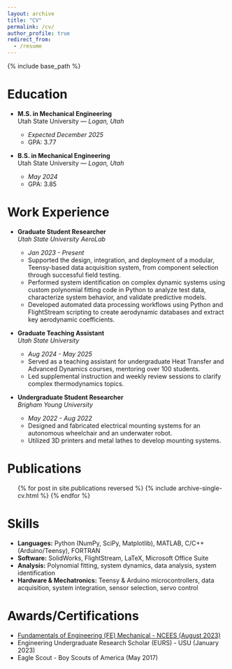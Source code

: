 ```yaml
---
layout: archive
title: "CV"
permalink: /cv/
author_profile: true
redirect_from:
  - /resume
---
```


{% include base_path %}

Education
======
* **M.S. in Mechanical Engineering**  
  Utah State University — _Logan, Utah_
  * _Expected December 2025_
  * GPA: 3.77

* **B.S. in Mechanical Engineering**  
  Utah State University — _Logan, Utah_
  * _May 2024_
  * GPA: 3.85

Work Experience
======
* **Graduate Student Researcher**  
  _Utah State University AeroLab_
  * _Jan 2023 - Present_
  * Supported the design, integration, and deployment of a modular, Teensy-based data acquisition system, from component selection through successful field testing.
  * Performed system identification on complex dynamic systems using custom polynomial fitting code in Python to analyze test data, characterize system behavior, and validate predictive models.
  * Developed automated data processing workflows using Python and FlightStream scripting to create aerodynamic databases and extract key aerodynamic coefficients.

* **Graduate Teaching Assistant**  
  _Utah State University_
  * _Aug 2024 - May 2025_
  * Served as a teaching assistant for undergraduate Heat Transfer and Advanced Dynamics courses, mentoring over 100 students.
  * Led supplemental instruction and weekly review sessions to clarify complex thermodynamics topics.

* **Undergraduate Student Researcher**  
  _Brigham Young University_
  * _May 2022 - Aug 2022_
  * Designed and fabricated electrical mounting systems for an autonomous wheelchair and an underwater robot.
  * Utilized 3D printers and metal lathes to develop mounting systems.
  
Publications
======
  <ul>{% for post in site.publications reversed %}
    {% include archive-single-cv.html %}
  {% endfor %}</ul>

Skills
======
* **Languages:** Python (NumPy, SciPy, Matplotlib), MATLAB, C/C++ (Arduino/Teensy), FORTRAN
* **Software:** SolidWorks, FlightStream, LaTeX, Microsoft Office Suite
* **Analysis:** Polynomial fitting, system dynamics, data analysis, system identification
* **Hardware & Mechatronics:** Teensy & Arduino microcontrollers, data acquisition, system integration, sensor selection, servo control

Awards/Certifications
======
* [Fundamentals of Engineering (FE) Mechanical - NCEES (August 2023)](https://account.ncees.org/rn/2319684-1624903-f7a6ec9)
* Engineering Undergraduate Research Scholar (EURS) - USU (January 2023)
* Eagle Scout - Boy Scouts of America (May 2017)


  
<!-- Talks
======
  <ul>{% for post in site.talks reversed %}
    {% include archive-single-talk-cv.html  %}
  {% endfor %}</ul>
  
Teaching
======
  <ul>{% for post in site.teaching reversed %}
    {% include archive-single-cv.html %}
  {% endfor %}</ul>
  
Service and leadership
======
* Currently signed in to 43 different slack teams -->
